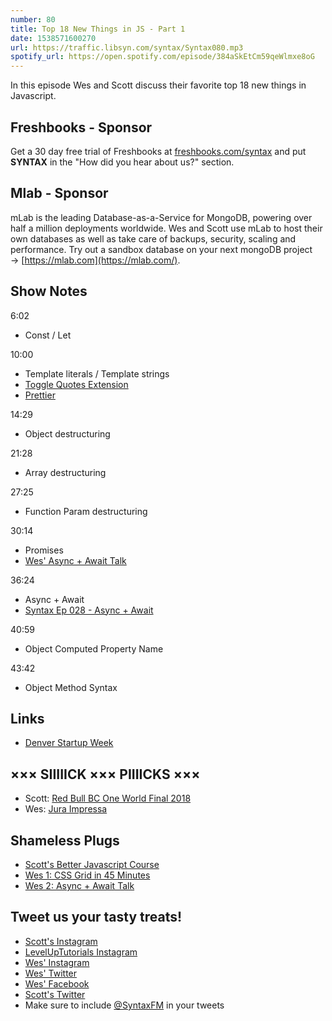 ```yaml
---
number: 80
title: Top 18 New Things in JS - Part 1
date: 1538571600270
url: https://traffic.libsyn.com/syntax/Syntax080.mp3
spotify_url: https://open.spotify.com/episode/384aSkEtCm59qeWlmxe8oG
---
```


In this episode Wes and Scott discuss their favorite top 18 new things in Javascript.

## Freshbooks - Sponsor

Get a 30 day free trial of Freshbooks at [freshbooks.com/syntax](https://freshbooks.com/syntax) and put **SYNTAX** in the "How did you hear about us?" section.

## Mlab - Sponsor

mLab is the leading Database-as-a-Service for MongoDB, powering over half a million deployments worldwide. Wes and Scott use mLab to host their own databases as well as take care of backups, security, scaling and performance. Try out a sandbox database on your next mongoDB project → [https://mlab.com](https://mlab.com/).

## Show Notes

6:02

* Const / Let

10:00

* Template literals / Template strings
* [Toggle Quotes Extension](https://marketplace.visualstudio.com/items?itemName=BriteSnow.vscode-toggle-quotes)
* [Prettier](https://prettier.io/)

14:29

* Object destructuring

21:28

* Array destructuring

27:25

* Function Param destructuring

30:14

* Promises
* [Wes' Async + Await Talk](https://youtu.be/9YkUCxvaLEk?t=469s)

36:24

* Async + Await
* [Syntax Ep 028 - Async + Await](https://syntax.fm/show/028/async-await)

40:59

* Object Computed Property Name

43:42

* Object Method Syntax

## Links
* [Denver Startup Week](https://www.denverstartupweek.org/)

## ××× SIIIIICK ××× PIIIICKS ×××

* Scott: [Red Bull BC One World Final 2018](https://www.youtube.com/watch?v=N3jwdh-6Bi0)
* Wes: [Jura Impressa](https://us.jura.com/en)

## Shameless Plugs

* [Scott's Better Javascript Course](https://LevelUpTutorials.com/pro)
* [Wes 1: CSS Grid in 45 Minutes](https://youtu.be/DCZdCKjnBCs?t=1179s)
* [Wes 2: Async + Await Talk](https://youtu.be/9YkUCxvaLEk?t=469s)

## Tweet us your tasty treats!

* [Scott's Instagram](https://www.instagram.com/stolinski/)
* [LevelUpTutorials Instagram](https://www.instagram.com/LevelUpTutorials/)
* [Wes' Instagram](https://www.instagram.com/wesbos/)
* [Wes' Twitter](https://twitter.com/wesbos)
* [Wes' Facebook](https://www.facebook.com/wesbos.developer)
* [Scott's Twitter](https://twitter.com/stolinski)
* Make sure to include [@SyntaxFM](https://twitter.com/SyntaxFM) in your tweets
